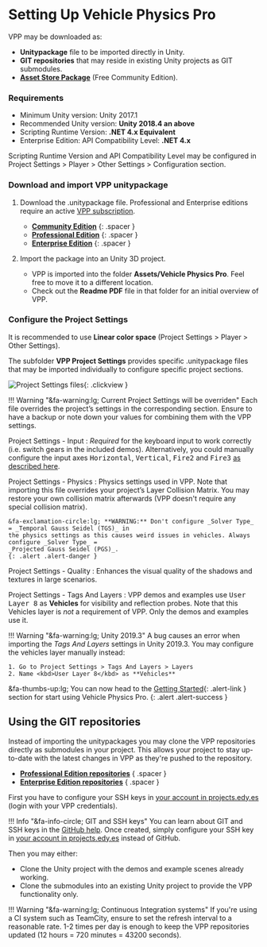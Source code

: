 
# Setting Up Vehicle Physics Pro

VPP may be downloaded as:

- **Unitypackage** file to be imported directly in Unity.
- **GIT repositories** that may reside in existing Unity projects as GIT submodules.
- **[Asset Store Package](https://assetstore.unity.com/packages/tools/physics/vehicle-physics-pro-community-edition-153556)** (Free Community Edition).

### Requirements

- Minimum Unity version: Unity 2017.1
- Recommended Unity version: **Unity 2018.4 an above**
- Scripting Runtime Version: **.NET 4.x Equivalent**
- Enterprise Edition: API Compatibility Level: **.NET 4.x**

Scripting Runtime Version and API Compatibility Level may be configured in Project Settings > Player > Other Settings > Configuration section.

### Download and import VPP unitypackage

1. Download the .unitypackage file. Professional and Enterprise editions require an active [VPP subscription](/about/licensing).

	- **[Community Edition](https://assetstore.unity.com/packages/tools/physics/vehicle-physics-pro-community-edition-153556)**
	{: .spacer }
	- **[Professional Edition](https://edy.repositoryhosting.com/webdav/edy_vehicle-physics-pro-professional/)**
	{: .spacer }
	- **[Enterprise Edition](https://edy.repositoryhosting.com/webdav/edy_vehicle-physics-pro/)**
	{: .spacer }

2. Import the package into an Unity 3D project.

	- VPP is imported into the folder **Assets/Vehicle Physics Pro**. Feel free to move it to a
		different location.
	- Check out the **Readme PDF** file in that folder for an initial overview of VPP.

### Configure the Project Settings

It is recommended to use **Linear color space** (Project Settings > Player > Other Settings).

The subfolder **VPP Project Settings** provides specific .unitypackage files that may be imported
individually to configure specific project sections.

![Project Settings files](/img/user-guide/vpp-project-settings.png){: .clickview }

!!! Warning "&fa-warning:lg; Current Project Settings will be overriden"
	Each file overrides the project’s settings in the corresponding section. Ensure to have a backup
	or note down your values for combining them with the VPP settings.

Project Settings - Input
:	_Required_ for the keyboard input to work correctly (i.e. switch gears in the included demos).
	Alternatively, you could manually configure the input axes <kbd>Horizontal</kbd>, <kbd>Vertical</kbd>,
	<kbd>Fire2</kbd> and <kbd>Fire3</kbd> [as described here](/components/vehicle-input/#vpstandardinput).

Project Settings - Physics
:	Physics settings used in VPP. Note that importing this file overrides your project’s Layer
	Collision Matrix. You may restore your own collision matrix afterwards (VPP doesn't require
	any special collision matrix).

	&fa-exclamation-circle:lg; **WARNING:** Don't configure _Solver Type_ = _Temporal Gauss Seidel (TGS)_ in
	the physics settings as this causes weird issues in vehicles. Always configure _Solver Type_ =
	_Projected Gauss Seidel (PGS)_.
	{: .alert .alert-danger }

Project Settings - Quality
:	Enhances the visual quality of the shadows and textures in large scenarios.

Project Settings - Tags And Layers
:	VPP demos and examples use <kbd>User Layer 8</kbd> as **Vehicles** for visibility and reflection
	probes.	Note that this Vehicles layer is _not_ a requirement of VPP. Only the demos and examples
	use it.

!!! Warning "&fa-warning:lg; Unity 2019.3"
	A bug causes an error when importing the _Tags And Layers_ settings in Unity 2019.3. You may
	configure the vehicles layer manually instead:

	1. Go to Project Settings > Tags And Layers > Layers
	2. Name <kbd>User Layer 8</kbd> as **Vehicles**

&fa-thumbs-up:lg; You can now head to the [Getting Started](getting-started.md){: .alert-link }
section for start using Vehicle Physics Pro.
{: .alert .alert-success }

## Using the GIT repositories

Instead of importing the unitypackages you may clone the VPP repositories directly as submodules
in your project. This allows your project to stay up-to-date with the latest changes in VPP as
they're pushed to the repository.

- **[Professional Edition repositories](https://edy.repositoryhosting.com/trac/edy_vehicle-physics-pro-professional)**
	{ .spacer }
- **[Enterprise Edition repositories](https://edy.repositoryhosting.com/trac/edy_vehicle-physics-pro)**
	{ .spacer }

First you have to configure your SSH keys in [your account in projects.edy.es](https://edy.repositoryhosting.com/users/my_profile#public_keys)
(login with your VPP credentials).

!!! Info "&fa-info-circle; GIT and SSH keys"
	You can learn about GIT and SSH keys in the [GitHub help](https://help.github.com/en/github/authenticating-to-github/connecting-to-github-with-ssh).
	Once created, simply configure your SSH key in [your account in projects.edy.es](https://edy.repositoryhosting.com/users/my_profile#public_keys)
	instead of GitHub.

Then you may either:

- Clone the Unity project with the demos and example scenes already working.
- Clone the submodules into an existing Unity project to provide the VPP functionality only.

!!! Warning "&fa-warning:lg; Continuous Integration systems"
	If you're using a CI system such as TeamCity, ensure to set the refresh interval to a reasonable
	rate. 1-2 times per day is enough to keep the VPP repositories updated (12 hours = 720 minutes
	= 43200 seconds).
